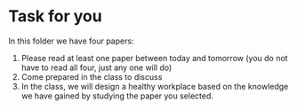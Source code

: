 # Task for you
In this folder we have four papers:

1. Please read at least one paper between today and tomorrow (you do not have to read all four, just any one will do)
2. Come prepared in the class to discuss
3. In the class, we will design a healthy workplace based on the knowledge we have gained by studying the paper you selected.
